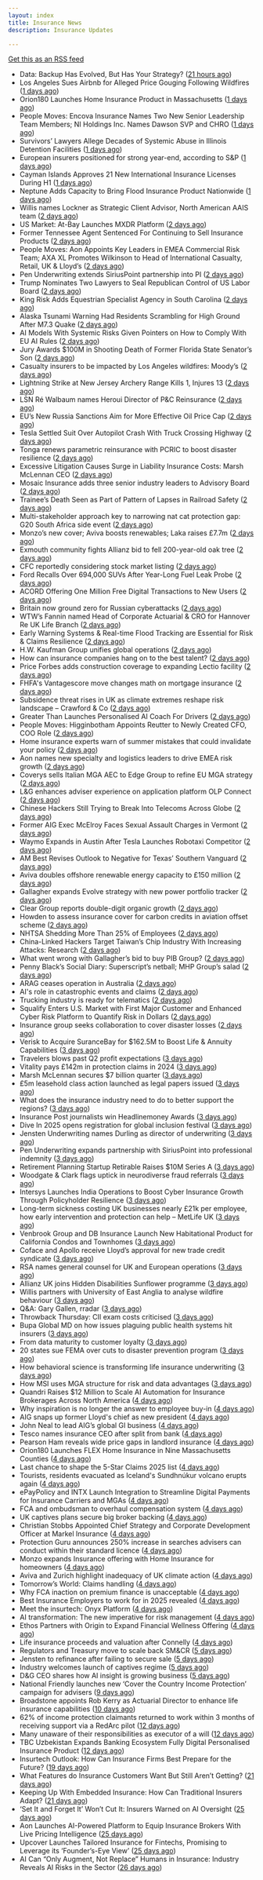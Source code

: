 ```yaml
---
layout: index
title: Insurance News
description: Insurance Updates

---
```


[Get this as an RSS feed](/insurance.rss)

<!-- news_marker starts -->
- Data: Backup Has Evolved, But Has Your Strategy? ([21 hours ago](https://insurance-edge.net/2025/07/19/data-backup-has-evolved-but-has-your-strategy/))
- Los Angeles Sues Airbnb for Alleged Price Gouging Following Wildfires ([1 days ago](https://www.insurancejournal.com/news/west/2025/07/18/832351.htm))
- Orion180 Launches Home Insurance Product in Massachusetts ([1 days ago](https://insurance-edge.net/2025/07/18/orion180-launches-home-insurance-product-in-massachusetts/))
- People Moves: Encova Insurance Names Two New Senior Leadership Team Members; NI Holdings Inc. Names Dawson SVP and CHRO ([1 days ago](https://www.insurancejournal.com/news/midwest/2025/07/18/832339.htm))
- Survivors’ Lawyers Allege Decades of Systemic Abuse in Illinois Detention Facilities ([1 days ago](https://www.insurancejournal.com/news/midwest/2025/07/18/832332.htm))
- European insurers positioned for strong year-end, according to S&P ([1 days ago](https://www.reinsurancene.ws/european-insurers-positioned-for-strong-year-end-according-to-sp/))
- Cayman Islands Approves 21 New International Insurance Licenses During H1 ([1 days ago](https://www.insurancejournal.com/news/international/2025/07/18/832314.htm))
- Neptune Adds Capacity to Bring Flood Insurance Product Nationwide ([1 days ago](https://www.insurancejournal.com/news/national/2025/07/18/832312.htm))
- Willis names Lockner as Strategic Client Advisor, North American AAIS team ([2 days ago](https://www.reinsurancene.ws/willis-names-lockner-as-strategic-client-advisor-north-american-aais-team/))
- US Market: At-Bay Launches MXDR Platform ([2 days ago](https://insurance-edge.net/2025/07/18/us-market-at-bay-launches-mxdr-platform/))
- Former Tennessee Agent Sentenced For Continuing to Sell Insurance Products ([2 days ago](https://www.insurancejournal.com/news/southeast/2025/07/18/832309.htm))
- People Moves: Aon Appoints Key Leaders in EMEA Commercial Risk Team; AXA XL Promotes Wilkinson to Head of International Casualty, Retail, UK & Lloyd’s ([2 days ago](https://www.insurancejournal.com/news/international/2025/07/18/832299.htm))
- Pen Underwriting extends SiriusPoint partnership into PI ([2 days ago](https://www.reinsurancene.ws/pen-underwriting-extends-siriuspoint-partnership-into-pi/))
- Trump Nominates Two Lawyers to Seal Republican Control of US Labor Board ([2 days ago](https://www.insurancejournal.com/news/national/2025/07/18/832302.htm))
- King Risk Adds Equestrian Specialist Agency in South Carolina ([2 days ago](https://www.insurancejournal.com/news/southeast/2025/07/18/832292.htm))
- Alaska Tsunami Warning Had Residents Scrambling for High Ground After M7.3 Quake ([2 days ago](https://www.insurancejournal.com/news/west/2025/07/18/832293.htm))
- AI Models With Systemic Risks Given Pointers on How to Comply With EU AI Rules ([2 days ago](https://www.insurancejournal.com/news/international/2025/07/18/832287.htm))
- Jury Awards $100M in Shooting Death of Former Florida State Senator’s Son ([2 days ago](https://www.insurancejournal.com/news/southeast/2025/07/18/832282.htm))
- Casualty insurers to be impacted by Los Angeles wildfires: Moody’s ([2 days ago](https://www.reinsurancene.ws/casualty-insurers-to-be-impacted-by-los-angeles-wildfires-moodys/))
- Lightning Strike at New Jersey Archery Range Kills 1, Injures 13 ([2 days ago](https://www.insurancejournal.com/news/east/2025/07/18/832276.htm))
- LSN Ré Walbaum names Heroui Director of P&C Reinsurance ([2 days ago](https://www.reinsurancene.ws/lsn-re-walbaum-names-heroui-director-of-pc-reinsurance/))
- EU’s New Russia Sanctions Aim for More Effective Oil Price Cap ([2 days ago](https://www.insurancejournal.com/news/international/2025/07/18/832255.htm))
- Tesla Settled Suit Over Autopilot Crash With Truck Crossing Highway ([2 days ago](https://www.insurancejournal.com/news/southeast/2025/07/18/832257.htm))
- Tonga renews parametric reinsurance with PCRIC to boost disaster resilience ([2 days ago](https://www.reinsurancene.ws/tonga-renews-parametric-reinsurance-with-pcric-to-boost-disaster-resilience/))
- Excessive Litigation Causes Surge in Liability Insurance Costs: Marsh McLennan CEO ([2 days ago](https://www.insurancejournal.com/news/national/2025/07/18/832245.htm))
- Mosaic Insurance adds three senior industry leaders to Advisory Board ([2 days ago](https://www.reinsurancene.ws/mosaic-insurance-adds-three-senior-industry-leaders-to-advisory-board/))
- Trainee’s Death Seen as Part of Pattern of Lapses in Railroad Safety ([2 days ago](https://www.insurancejournal.com/news/east/2025/07/18/832224.htm))
- Multi-stakeholder approach key to narrowing nat cat protection gap: G20 South Africa side event ([2 days ago](https://www.reinsurancene.ws/multi-stakeholder-approach-key-to-narrowing-nat-cat-protection-gap-g20-south-africa-side-event/))
- Monzo’s new cover; Aviva boosts renewables; Laka raises £7.7m ([2 days ago](https://www.postonline.co.uk/news/7958174/monzo%E2%80%99s-new-cover-aviva-boosts-renewables-laka-raises-%C2%A377m))
- Exmouth community fights Allianz bid to fell 200-year-old oak tree ([2 days ago](https://www.postonline.co.uk/personal/7958180/exmouth-community-fights-allianz-bid-to-fell-200-year-old-oak-tree))
- CFC reportedly considering stock market listing ([2 days ago](https://www.postonline.co.uk/commercial/7958183/cfc-reportedly-considering-stock-market-listing))
- Ford Recalls Over 694,000 SUVs After Year-Long Fuel Leak Probe ([2 days ago](https://www.insurancejournal.com/news/national/2025/07/18/832242.htm))
- ACORD Offering One Million Free Digital Transactions to New Users ([2 days ago](https://insurance-edge.net/2025/07/18/acord-offering-one-million-free-digital-transactions-to-new-users/))
- Britain now ground zero for Russian cyberattacks ([2 days ago](https://www.insurancebusinessmag.com/uk/news/cyber/britain-now-ground-zero-for-russian-cyberattacks-543041.aspx))
- WTW’s Fannin named Head of Corporate Actuarial & CRO for Hannover Re UK Life Branch ([2 days ago](https://www.reinsurancene.ws/wtws-fannin-named-head-of-corporate-actuarial-cro-for-hannover-re-uk-life-branch/))
- Early Warning Systems & Real-time Flood Tracking are Essential for Risk & Claims Resilience ([2 days ago](https://insurance-edge.net/2025/07/18/early-warning-systems-real-time-flood-tracking-are-essential-for-risk-claims-resilience/))
- H.W. Kaufman Group unifies global operations ([2 days ago](https://www.insurancebusinessmag.com/uk/news/breaking-news/h-w--kaufman-group-unifies-global-operations-543033.aspx))
- How can insurance companies hang on to the best talent? ([2 days ago](https://www.insurancebusinessmag.com/uk/tv/how-can-insurance-companies-hang-on-to-the-best-talent-543031.aspx))
- Price Forbes adds construction coverage to expanding Lectio facility ([2 days ago](https://www.reinsurancene.ws/price-forbes-adds-construction-coverage-to-expanding-lectio-facility/))
- FHFA's Vantagescore move changes math on mortgage insurance ([2 days ago](https://www.dig-in.com/news/how-gse-credit-score-shake-up-impacts-mortgage-insurance))
- Subsidence threat rises in UK as climate extremes reshape risk landscape – Crawford & Co ([2 days ago](https://www.insurancebusinessmag.com/uk/news/claims/subsidence-threat-rises-in-uk-as-climate-extremes-reshape-risk-landscape--crawford-and-co-543027.aspx))
- Greater Than Launches Personalised AI Coach For Drivers ([2 days ago](https://insurance-edge.net/2025/07/18/greater-than-launches-personalised-ai-coach-for-drivers/))
- People Moves: Higginbotham Appoints Reutter to Newly Created CFO, COO Role ([2 days ago](https://www.insurancejournal.com/news/southcentral/2025/07/18/832112.htm))
- Home insurance experts warn of summer mistakes that could invalidate your policy ([2 days ago](https://ifamagazine.com/home-insurance-experts-warn-of-summer-mistakes-that-could-invalidate-your-policy/))
- Aon names new specialty and logistics leaders to drive EMEA risk growth ([2 days ago](https://www.insurancebusinessmag.com/uk/news/breaking-news/aon-names-new-specialty-and-logistics-leaders-to-drive-emea-risk-growth-543025.aspx))
- Coverys sells Italian MGA AEC to Edge Group to refine EU MGA strategy ([2 days ago](https://www.insurancebusinessmag.com/uk/news/mergers-acquisitions/coverys-sells-italian-mga-aec-to-edge-group-to-refine-eu-mga-strategy-543021.aspx))
- L&G enhances adviser experience on application platform OLP Connect ([2 days ago](https://ifamagazine.com/lg-enhances-adviser-experience-on-application-platform-olp-connect/))
- Chinese Hackers Still Trying to Break Into Telecoms Across Globe ([2 days ago](https://www.insurancejournal.com/news/international/2025/07/18/832232.htm))
- Former AIG Exec McElroy Faces Sexual Assault Charges in Vermont ([2 days ago](https://www.insurancejournal.com/news/national/2025/07/18/832169.htm))
- Waymo Expands in Austin After Tesla Launches Robotaxi Competitor ([2 days ago](https://www.insurancejournal.com/news/southcentral/2025/07/18/832164.htm))
- AM Best Revises Outlook to Negative for Texas’ Southern Vanguard ([2 days ago](https://www.insurancejournal.com/news/southcentral/2025/07/18/832174.htm))
- Aviva doubles offshore renewable energy capacity to £150 million ([2 days ago](https://www.insurancebusinessmag.com/uk/news/breaking-news/aviva-doubles-offshore-renewable-energy-capacity-to-150-million-543012.aspx))
- Gallagher expands Evolve strategy with new power portfolio tracker ([2 days ago](https://www.insurancebusinessmag.com/uk/news/breaking-news/gallagher-expands-evolve-strategy-with-new-power-portfolio-tracker-543006.aspx))
- Clear Group reports double-digit organic growth ([2 days ago](https://www.insurancebusinessmag.com/uk/news/breaking-news/clear-group-reports-doubledigit-organic-growth-543005.aspx))
- Howden to assess insurance cover for carbon credits in aviation offset scheme ([2 days ago](https://www.insurancebusinessmag.com/uk/news/breaking-news/howden-to-assess-insurance-cover-for-carbon-credits-in-aviation-offset-scheme-543004.aspx))
- NHTSA Shedding More Than 25% of Employees ([2 days ago](https://www.insurancejournal.com/news/national/2025/07/18/832161.htm))
- China-Linked Hackers Target Taiwan’s Chip Industry With Increasing Attacks: Research ([2 days ago](https://www.insurancejournal.com/news/international/2025/07/18/832027.htm))
- What went wrong with Gallagher’s bid to buy PIB Group? ([2 days ago](https://www.postonline.co.uk/broker/7958134/what-went-wrong-with-gallagher%E2%80%99s-bid-to-buy-pib-group))
- Penny Black’s Social Diary: Superscript’s netball; MHP Group’s salad ([2 days ago](https://www.postonline.co.uk/people/7957938/penny-black%E2%80%99s-social-diary-superscript%E2%80%99s-netball-mhp-group%E2%80%99s-salad))
- ARAG ceases operation in Australia ([2 days ago](https://www.insurancebusinessmag.com/uk/news/breaking-news/arag-ceases-operation-in-australia-542983.aspx))
- AI's role in catastrophic events and claims ([2 days ago](https://www.dig-in.com/opinion/ai-in-catastrophic-events-and-claims))
- Trucking industry is ready for telematics ([2 days ago](https://www.dig-in.com/opinion/trucking-industry-is-ready-for-telematics))
- Squalify Enters U.S. Market with First Major Customer and Enhanced Cyber Risk Platform to Quantify Risk in Dollars ([2 days ago](https://www.insurtechinsights.com/squalify-enters-u-s-market-with-first-major-customer-and-enhanced-cyber-risk-platform-to-quantify-risk-in-dollars/))
- Insurance group seeks collaboration to cover disaster losses ([2 days ago](https://www.dig-in.com/articles/insurance-group-seeks-collaboration-to-cover-disaster-losses))
- Verisk to Acquire SuranceBay for $162.5M to Boost Life & Annuity Capabilities ([3 days ago](https://www.insurtechinsights.com/verisk-to-acquire-surancebay-for-162-5m-to-boost-life-annuity-capabilities/))
- Travelers blows past Q2 profit expectations ([3 days ago](https://www.insurancebusinessmag.com/uk/news/breaking-news/travelers-blows-past-q2-profit-expectations-542947.aspx))
- Vitality pays £142m in protection claims in 2024 ([3 days ago](https://ifamagazine.com/vitality-pays-142m-in-protection-claims-in-2024/))
- Marsh McLennan secures $7 billion quarter ([3 days ago](https://www.insurancebusinessmag.com/uk/news/breaking-news/marsh-mclennan-secures-7-billion-quarter-542925.aspx))
- £5m leasehold class action launched as legal papers issued ([3 days ago](https://www.postonline.co.uk/news/7958171/%C2%A35m-leaseholder-class-action-launched-as-legal-papers-issued))
- What does the insurance industry need to do to better support the regions? ([3 days ago](https://www.insurancebusinessmag.com/uk/tv/what-does-the-insurance-industry-need-to-do-to-better-support-the-regions-542873.aspx))
- Insurance Post journalists win Headlinemoney Awards ([3 days ago](https://www.postonline.co.uk/news/7958169/insurance-post-journalists-win-headlinemoney-awards))
- Dive In 2025 opens registration for global inclusion festival ([3 days ago](https://www.insurancebusinessmag.com/uk/news/diversity-inclusion/dive-in-2025-opens-registration-for-global-inclusion-festival-542878.aspx))
- Jensten Underwriting names Durling as director of underwriting ([3 days ago](https://www.insurancebusinessmag.com/uk/news/breaking-news/jensten-underwriting-names-durling-as-director-of-underwriting-542877.aspx))
- Pen Underwriting expands partnership with SiriusPoint into professional indemnity ([3 days ago](https://www.insurancebusinessmag.com/uk/news/professional-liability/pen-underwriting-expands-partnership-with-siriuspoint-into-professional-indemnity-542875.aspx))
- Retirement Planning Startup Retirable Raises $10M Series A ([3 days ago](https://www.insurtechinsights.com/retirement-planning-startup-retirable-raises-10m-series-a/))
- Woodgate & Clark flags uptick in neurodiverse fraud referrals ([3 days ago](https://www.postonline.co.uk/market-access/claims-fraud/7958107/woodgate-clark-flags-uptick-in-neurodiverse-fraud-referrals))
- Intersys Launches India Operations to Boost Cyber Insurance Growth Through Policyholder Resilience ([3 days ago](https://www.insurtechinsights.com/intersys-launches-india-operations-to-boost-cyber-insurance-growth-through-policyholder-resilience/))
- Long-term sickness costing UK businesses nearly £21k per employee, how early intervention and protection can help – MetLife UK ([3 days ago](https://ifamagazine.com/long-term-sickness-costing-uk-businesses-nearly-21k-per-employee-how-early-intervention-and-protection-can-help-metlife-uk/))
- Venbrook Group and DB Insurance Launch New Habitational Product for California Condos and Townhomes ([3 days ago](https://www.insurtechinsights.com/venbrook-group-and-db-insurance-launch-new-habitational-product-for-california-condos-and-townhomes/))
- Coface and Apollo receive Lloyd’s approval for new trade credit syndicate ([3 days ago](https://www.insurancebusinessmag.com/uk/news/breaking-news/coface-and-apollo-receive-lloyds-approval-for-new-trade-credit-syndicate-542847.aspx))
- RSA names general counsel for UK and European operations ([3 days ago](https://www.insurancebusinessmag.com/uk/news/breaking-news/rsa-names-general-counsel-for-uk-and-european-operations-542839.aspx))
- Allianz UK joins Hidden Disabilities Sunflower programme ([3 days ago](https://www.insurancebusinessmag.com/uk/news/breaking-news/allianz-uk-joins-hidden-disabilities-sunflower-programme-542838.aspx))
- Willis partners with University of East Anglia to analyse wildfire behaviour ([3 days ago](https://www.insurancebusinessmag.com/uk/news/catastrophe/willis-partners-with-university-of-east-anglia-to-analyse-wildfire-behaviour-542836.aspx))
- Q&A: Gary Gallen, rradar ([3 days ago](https://www.postonline.co.uk/risk-management/7957608/qa-gary-gallen-rradar))
- Throwback Thursday: CII exam costs criticised ([3 days ago](https://www.postonline.co.uk/broker/7956735/throwback-thursday-cii-exam-costs-criticised))
- Bupa Global MD on how issues plaguing public health systems hit insurers ([3 days ago](https://www.postonline.co.uk/personal/7958021/bupa-global-md-on-how-issues-plaguing-public-health-systems-hit-insurers))
- From data maturity to customer loyalty ([3 days ago](https://www.postonline.co.uk/market-access/7958119/from-data-maturity-to-customer-loyalty))
- 20 states sue FEMA over cuts to disaster prevention program ([3 days ago](https://www.dig-in.com/news/states-sue-to-stop-devastating-cuts-to-fema-program))
- How behavioral science is transforming life insurance underwriting ([3 days ago](https://www.dig-in.com/opinion/how-behavioral-science-is-transforming-life-insurance-underwriting))
- How MSI uses MGA structure for risk and data advantages ([3 days ago](https://www.dig-in.com/news/mgas-risk-and-data-management-advantages))
- Quandri Raises $12 Million to Scale AI Automation for Insurance Brokerages Across North America ([4 days ago](https://www.insurtechinsights.com/quandri-raises-12-million-to-scale-ai-automation-for-insurance-brokerages-across-north-america/))
- Why inspiration is no longer the answer to employee buy-in ([4 days ago](https://www.insurancebusinessmag.com/uk/business-strategy/why-inspiration-is-no-longer-the-answer-to-employee-buyin-542791.aspx))
- AIG snaps up former Lloyd's chief as new president ([4 days ago](https://www.insurancebusinessmag.com/uk/news/breaking-news/aig-snaps-up-former-lloyds-chief-as-new-president-542772.aspx))
- John Neal to lead AIG’s global GI business ([4 days ago](https://www.postonline.co.uk/news/7958158/john-neal-to-lead-aigs-global-gi-business))
- Tesco names insurance CEO after split from bank ([4 days ago](https://www.postonline.co.uk/people/7958155/tesco-names-insurance-ceo-after-split-from-bank))
- Pearson Ham reveals wide price gaps in landlord insurance ([4 days ago](https://www.postonline.co.uk/news/7958153/pearson-ham-reveals-wide-price-gaps-in-landlord-insurance))
- Orion180 Launches FLEX Home Insurance in Nine Massachusetts Counties ([4 days ago](https://www.insurtechinsights.com/orion180-launches-flex-home-insurance-in-nine-massachusetts-counties/))
- Last chance to shape the 5-Star Claims 2025 list ([4 days ago](https://www.insurancebusinessmag.com/uk/news/claims/last-chance-to-shape-the-5star-claims-2025-list-542729.aspx))
- Tourists, residents evacuated as Iceland's Sundhnúkur volcano erupts again ([4 days ago](https://www.insurancebusinessmag.com/uk/news/catastrophe/tourists-residents-evacuated-as-icelands-sundhnukur-volcano-erupts-again-542727.aspx))
- ePayPolicy and INTX Launch Integration to Streamline Digital Payments for Insurance Carriers and MGAs ([4 days ago](https://www.insurtechinsights.com/epaypolicy-and-intx-launch-integration-to-streamline-digital-payments-for-insurance-carriers-and-mgas/))
- FCA and ombudsman to overhaul compensation system ([4 days ago](https://www.postonline.co.uk/regulation/7958151/fca-and-ombudsman-to-overhaul-compensation-system))
- UK captives plans secure big broker backing ([4 days ago](https://www.postonline.co.uk/commercial/7958150/uk-captives-plans-secure-big-broker-backing))
- Christian Stobbs Appointed Chief Strategy and Corporate Development Officer at Markel Insurance ([4 days ago](https://www.insurtechinsights.com/christian-stobbs-appointed-chief-strategy-and-corporate-development-officer-at-markel-insurance/))
- Protection Guru announces 250% increase in searches advisers can conduct within their standard licence ([4 days ago](https://ifamagazine.com/protection-guru-announces-250-increase-in-searches-advisers-can-conduct-within-their-standard-licence/))
- Monzo expands Insurance offering with Home Insurance for homeowners ([4 days ago](https://ifamagazine.com/monzo-expands-insurance-offering-with-home-insurance-for-homeowners/))
- Aviva and Zurich highlight inadequacy of UK climate action ([4 days ago](https://www.postonline.co.uk/news/7958139/aviva-and-zurich-highlight-inadequacy-of-uk-climate-action))
- Tomorrow’s World: Claims handling ([4 days ago](https://www.postonline.co.uk/claims/7958005/tomorrow%E2%80%99s-world-claims-handling))
- Why FCA inaction on premium finance is unacceptable ([4 days ago](https://www.postonline.co.uk/personal/7957875/why-fca-inaction-on-premium-finance-is-unacceptable))
- Best Insurance Employers to work for in 2025 revealed ([4 days ago](https://www.postonline.co.uk/personal/7957887/best-insurance-employers-to-work-for-in-2025-revealed))
- Meet the insurtech: Onyx Platform ([4 days ago](https://www.dig-in.com/news/meet-the-insurtech-onyx-platform))
- AI transformation: The new imperative for risk management ([4 days ago](https://www.dig-in.com/opinion/ai-transformation-is-vital-for-risk-management))
- Ethos Partners with Origin to Expand Financial Wellness Offering ([4 days ago](https://www.insurtechinsights.com/ethos-partners-with-origin-to-expand-financial-wellness-offering/))
- Life insurance proceeds and valuation after Connelly ([4 days ago](https://www.dig-in.com/opinion/redemptions-and-reality-life-insurance-proceeds-and-valuation-after-connelly))
- Regulators and Treasury move to scale back SM&CR ([5 days ago](https://www.postonline.co.uk/regulation/7958140/regulators-and-treasury-move-to-scale-back-smcr))
- Jensten to refinance after failing to secure sale ([5 days ago](https://www.postonline.co.uk/news/7958135/jensten-to-refinance-after-failing-to-secure-sale))
- Industry welcomes launch of captives regime ([5 days ago](https://www.postonline.co.uk/news/7958138/industry-welcomes-launch-of-captives-regime))
- D&G CEO shares how AI insight is growing business ([5 days ago](https://www.postonline.co.uk/personal/7958136/dg-ceo-shares-how-ai-insight-is-growing-business))
- National Friendly launches new ‘Cover the Country Income Protection’ campaign for advisers ([9 days ago](https://ifamagazine.com/national-friendly-launches-new-cover-the-country-income-protection-campaign-for-advisers/))
- Broadstone appoints Rob Kerry as Actuarial Director to enhance life insurance capabilities ([10 days ago](https://ifamagazine.com/broadstone-appoints-rob-kerry-as-actuarial-director-to-enhance-life-insurance-capabilities/))
- 62% of income protection claimants returned to work within 3 months of receiving support via a RedArc pilot ([12 days ago](https://ifamagazine.com/62-of-income-protection-claimants-returned-to-work-within-3-months-of-receiving-support-via-a-redarc-pilot/))
- Many unaware of their responsibilities as executor of a will ([12 days ago](https://ifamagazine.com/many-unaware-of-their-responsibilities-as-executor-of-a-will/))
- TBC Uzbekistan Expands Banking Ecosystem Fully Digital Personalised Insurance Product ([12 days ago](https://thefintechtimes.com/tbc-uzbekistan-launches-fully-digital-personalised-insurance-product/))
- Insurtech Outlook: How Can Insurance Firms Best Prepare for the Future? ([19 days ago](https://thefintechtimes.com/insurtech-outlook-how-can-insurance-firms-best-prepare-for-the-future/))
- What Features do Insurance Customers Want But Still Aren’t Getting? ([21 days ago](https://thefintechtimes.com/what-features-do-insurance-customers-want-but-still-arent-getting/))
- Keeping Up With Embedded Insurance: How Can Traditional Insurers Adapt? ([21 days ago](https://thefintechtimes.com/keeping-up-with-embedded-insurance-how-can-traditional-insurers-adapt/))
- ‘Set It and Forget It’ Won’t Cut It: Insurers Warned on AI Oversight ([25 days ago](https://thefintechtimes.com/set-it-and-forget-it-wont-cut-it-insurers-warned-on-ai-oversight/))
- Aon Launches AI-Powered Platform to Equip Insurance Brokers With Live Pricing Intelligence ([25 days ago](https://thefintechtimes.com/aon-launches-ai-powered-platform-to-equip-insurance-brokers-with-live-pricing-intelligence/))
- Upcover Launches Tailored Insurance for Fintechs, Promising to Leverage its ‘Founder’s-Eye View’ ([25 days ago](https://thefintechtimes.com/upcover-launches-tailored-insurance-for-fintechs-promising-to-leverage-its-founders-eye-view/))
- AI Can “Only Augment, Not Replace” Humans in Insurance: Industry Reveals AI Risks in the Sector ([26 days ago](https://thefintechtimes.com/ai-can-only-augment-not-replace-humans-in-insurance-industry-reveals-ai-risks-in-the-sector/))

<!-- news_marker ends -->